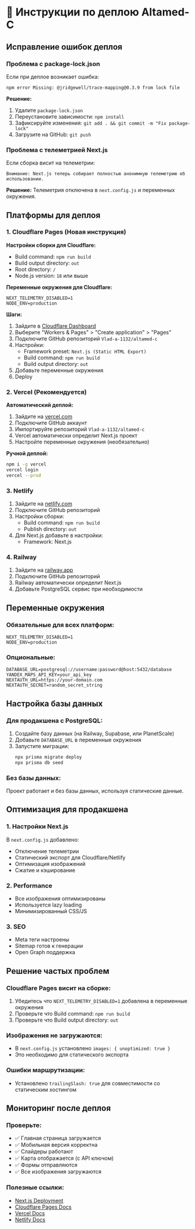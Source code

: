 # 🚀 Инструкции по деплою Altamed-C

## Исправление ошибок деплоя

### Проблема с package-lock.json
Если при деплое возникает ошибка:
```
npm error Missing: @jridgewell/trace-mapping@0.3.9 from lock file
```

**Решение:**
1. Удалите `package-lock.json`
2. Переустановите зависимости: `npm install`
3. Зафиксируйте изменения: `git add . && git commit -m "Fix package-lock"`
4. Загрузите на GitHub: `git push`

### Проблема с телеметрией Next.js
Если сборка висит на телеметрии:
```
Внимание: Next.js теперь собирает полностью анонимную телеметрию об использовании.
```

**Решение:**
Телеметрия отключена в `next.config.js` и переменных окружения.

## Платформы для деплоя

### 1. Cloudflare Pages (Новая инструкция)

**Настройки сборки для Cloudflare:**
- Build command: `npm run build`
- Build output directory: `out`
- Root directory: `/`
- Node.js version: `18` или выше

**Переменные окружения для Cloudflare:**
```
NEXT_TELEMETRY_DISABLED=1
NODE_ENV=production
```

**Шаги:**
1. Зайдите в [Cloudflare Dashboard](https://dash.cloudflare.com)
2. Выберите "Workers & Pages" > "Create application" > "Pages"
3. Подключите GitHub репозиторий `Vlad-a-1132/altamed-c`
4. Настройки:
   - Framework preset: `Next.js (Static HTML Export)`
   - Build command: `npm run build`
   - Build output directory: `out`
5. Добавьте переменные окружения
6. Deploy

### 2. Vercel (Рекомендуется)

**Автоматический деплой:**
1. Зайдите на [vercel.com](https://vercel.com)
2. Подключите GitHub аккаунт
3. Импортируйте репозиторий `Vlad-a-1132/altamed-c`
4. Vercel автоматически определит Next.js проект
5. Настройте переменные окружения (необязательно)

**Ручной деплой:**
```bash
npm i -g vercel
vercel login
vercel --prod
```

### 3. Netlify

1. Зайдите на [netlify.com](https://netlify.com)
2. Подключите GitHub репозиторий
3. Настройки сборки:
   - Build command: `npm run build`
   - Publish directory: `out`
4. Для Next.js добавьте в настройки:
   - Framework: Next.js

### 4. Railway

1. Зайдите на [railway.app](https://railway.app)
2. Подключите GitHub репозиторий
3. Railway автоматически определит Next.js
4. Добавьте PostgreSQL сервис при необходимости

## Переменные окружения

### Обязательные для всех платформ:
```env
NEXT_TELEMETRY_DISABLED=1
NODE_ENV=production
```

### Опциональные:
```env
DATABASE_URL=postgresql://username:password@host:5432/database
YANDEX_MAPS_API_KEY=your_api_key
NEXTAUTH_URL=https://your-domain.com
NEXTAUTH_SECRET=random_secret_string
```

## Настройка базы данных

### Для продакшена с PostgreSQL:
1. Создайте базу данных (на Railway, Supabase, или PlanetScale)
2. Добавьте `DATABASE_URL` в переменные окружения
3. Запустите миграции:
   ```bash
   npx prisma migrate deploy
   npx prisma db seed
   ```

### Без базы данных:
Проект работает и без базы данных, используя статические данные.

## Оптимизация для продакшена

### 1. Настройки Next.js
В `next.config.js` добавлено:
- Отключение телеметрии
- Статический экспорт для Cloudflare/Netlify
- Оптимизация изображений
- Сжатие и кэширование

### 2. Performance
- Все изображения оптимизированы
- Используется lazy loading
- Минимизированный CSS/JS

### 3. SEO
- Meta теги настроены
- Sitemap готов к генерации
- Open Graph поддержка

## Решение частых проблем

### Cloudflare Pages висит на сборке:
1. Убедитесь что `NEXT_TELEMETRY_DISABLED=1` добавлена в переменные окружения
2. Проверьте что Build command: `npm run build`
3. Проверьте что Build output directory: `out`

### Изображения не загружаются:
- В `next.config.js` установлено `images: { unoptimized: true }`
- Это необходимо для статического экспорта

### Ошибки маршрутизации:
- Установлено `trailingSlash: true` для совместимости со статическим хостингом

## Мониторинг после деплоя

### Проверьте:
- ✅ Главная страница загружается
- ✅ Мобильная версия корректна
- ✅ Слайдеры работают
- ✅ Карта отображается (с API ключом)
- ✅ Формы отправляются
- ✅ Все изображения загружаются

### Полезные ссылки:
- [Next.js Deployment](https://nextjs.org/docs/deployment)
- [Cloudflare Pages Docs](https://developers.cloudflare.com/pages/)
- [Vercel Docs](https://vercel.com/docs)
- [Netlify Docs](https://docs.netlify.com) 